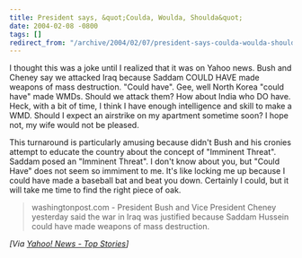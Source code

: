 ```yaml
---
title: President says, &quot;Coulda, Woulda, Shoulda&quot;
date: 2004-02-08 -0800
tags: []
redirect_from: "/archive/2004/02/07/president-says-coulda-woulda-shoulda.aspx/"
---
```


I thought this was a joke until I realized that it was on Yahoo news.
Bush and Cheney say we attacked Iraq because Saddam COULD HAVE made
weapons of mass destruction. "Could have". Gee, well North Korea "could
have" made WMDs. Should we attack them? How about India who DO have.
Heck, with a bit of time, I think I have enough intelligence and skill
to make a WMD. Should I expect an airstrike on my apartment sometime
soon? I hope not, my wife would not be pleased.

This turnaround is particularly amusing because didn't Bush and his
cronies attempt to educate the country about the concept of "Imminent
Threat". Saddam posed an "Imminent Threat". I don't know about you, but
"Could Have" does not seem so immiment to me. It's like locking me up
because I could have made a baseball bat and beat you down. Certainly I
could, but it will take me time to find the right piece of oak.

> washingtonpost.com - President Bush and Vice President Cheney
> yesterday said the war in Iraq was justified because Saddam Hussein
> could have made weapons of mass destruction.

*[Via [Yahoo! News - Top
Stories](http://us.rd.yahoo.com/dailynews/rss/716/*http://story.news.yahoo.com/news?tmpl=story2&u=/washpost/20040208/ts_washpost/a22301_2004feb7)]*

